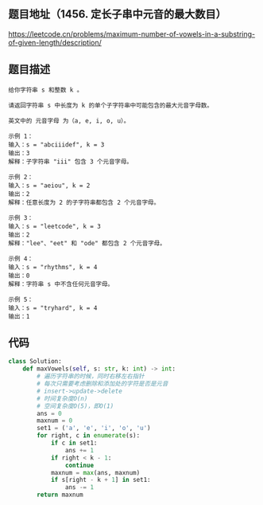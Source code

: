 ## 题目地址（1456. 定长子串中元音的最大数目）

https://leetcode.cn/problems/maximum-number-of-vowels-in-a-substring-of-given-length/description/

## 题目描述

```
给你字符串 s 和整数 k 。

请返回字符串 s 中长度为 k 的单个子字符串中可能包含的最大元音字母数。

英文中的 元音字母 为（a, e, i, o, u）。

示例 1：
输入：s = "abciiidef", k = 3
输出：3
解释：子字符串 "iii" 包含 3 个元音字母。

示例 2：
输入：s = "aeiou", k = 2
输出：2
解释：任意长度为 2 的子字符串都包含 2 个元音字母。

示例 3：
输入：s = "leetcode", k = 3
输出：2
解释："lee"、"eet" 和 "ode" 都包含 2 个元音字母。

示例 4：
输入：s = "rhythms", k = 4
输出：0
解释：字符串 s 中不含任何元音字母。

示例 5：
输入：s = "tryhard", k = 4
输出：1
```

## 代码

```python
class Solution:
    def maxVowels(self, s: str, k: int) -> int:
        # 遍历字符串的时候，同时右移左右指针
        # 每次只需要考虑删除和添加处的字符是否是元音
        # insert->update->delete
        # 时间复杂度O(n)
        # 空间复杂度O(5)，即O(1)
        ans = 0
        maxnum = 0
        set1 = ('a', 'e', 'i', 'o', 'u')
        for right, c in enumerate(s):
            if c in set1:
                ans += 1
            if right < k - 1:
                continue
            maxnum = max(ans, maxnum)
            if s[right - k + 1] in set1:
                ans -= 1
        return maxnum        
```
